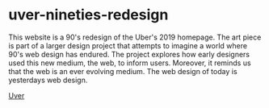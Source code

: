 # uver-nineties-redesign
This website is a 90's redesign of the Uber's 2019 homepage. The art piece is part of a larger design project that attempts to imagine a world where 90's web design has endured. The project explores how early designers used this new medium, the web, to inform users. Moreover, it reminds us that the web is an ever evolving medium. The web design of today is yesterdays web design. 

[Uver](https://jose-s.github.io/uver-nineties-redesign/)
